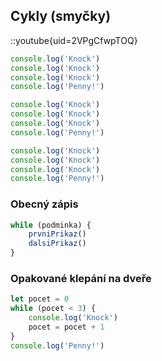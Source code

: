 ## Cykly (smyčky)

::youtube{uid=2VPgCfwpTOQ}

```js
console.log('Knock')
console.log('Knock')
console.log('Knock')
console.log('Penny!')

console.log('Knock')
console.log('Knock')
console.log('Knock')
console.log('Penny!')

console.log('Knock')
console.log('Knock')
console.log('Knock')
console.log('Penny!')
```

### Obecný zápis

```js
while (podminka) {
	prvniPrikaz()
	dalsiPrikaz()
}
```

### Opakované klepání na dveře

```js
let pocet = 0
while (pocet < 3) {
	console.log('Knock')
	pocet = pocet + 1
}
console.log('Penny!')
```
